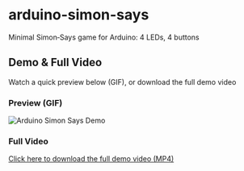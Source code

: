 # arduino-simon-says
Minimal Simon‑Says game for Arduino: 4 LEDs, 4 buttons

## Demo & Full Video

Watch a quick preview below (GIF), or download the full demo video

### Preview (GIF)
![Arduino Simon Says Demo](https://github.com/adrirubio/arduino-simon-says/blob/a0dde178995b86c90b5a282224bca7c2de4c0c6e/my-build/demos/arduino-simon-says-demo.gif)

### Full Video

[Click here to download the full demo video (MP4)](https://github.com/adrirubio/arduino-simon-says/raw/refs/heads/main/my-build/demos/arduino-simon-says-demo.mp4)
